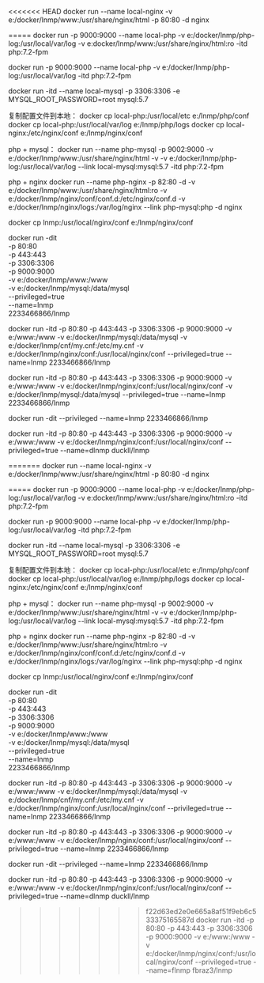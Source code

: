 <<<<<<< HEAD
docker run --name local-nginx -v e:/docker/lnmp/www:/usr/share/nginx/html -p 80:80 -d nginx

=====  docker run -p 9000:9000 --name local-php  -v e:/docker/lnmp/php-log:/usr/local/var/log -v e:docker/lnmp/www:/usr/share/nginx/html:ro -itd php:7.2-fpm

docker run -p 9000:9000 --name local-php  -v e:/docker/lnmp/php-log:/usr/local/var/log -itd php:7.2-fpm

docker run -itd --name local-mysql -p 3306:3306 -e MYSQL_ROOT_PASSWORD=root mysql:5.7

复制配置文件到本地：
docker cp local-php:/usr/local/etc e:/lnmp/php/conf
docker cp local-php:/usr/local/var/log e:/lnmp/php/logs
docker cp local-nginx:/etc/nginx/conf e:/lnmp/nginx/conf


php + mysql：
docker run --name php-mysql -p 9002:9000 -v e:/docker/lnmp/www:/usr/share/nginx/html -v -v e:/docker/lnmp/php-log:/usr/local/var/log --link local-mysql:mysql:5.7  -itd php:7.2-fpm

php + nginx
docker run --name php-nginx -p 82:80 -d -v e:/docker/lnmp/www:/usr/share/nginx/html:ro -v e:/docker/lnmp/nginx/conf/conf.d:/etc/nginx/conf.d -v e:/docker/lnmp/nginx/logs:/var/log/nginx --link php-mysql:php -d nginx 


docker cp lnmp:/usr/local/nginx/conf e:/lnmp/nginx/conf




docker run -dit \
-p 80:80 \
-p 443:443 \
-p 3306:3306 \
-p 9000:9000 \
-v e:/docker/lnmp/www:/www \
-v e:/docker/lnmp/mysql:/data/mysql \
--privileged=true \
--name=lnmp \
2233466866/lnmp


docker run -itd -p 80:80 -p 443:443 -p 3306:3306 -p 9000:9000 -v e:/www:/www -v e:/docker/lnmp/mysql:/data/mysql -v e:/docker/lnmp/cnf/my.cnf:/etc/my.cnf -v e:/docker/lnmp/nginx/conf:/usr/local/nginx/conf --privileged=true --name=lnmp 2233466866/lnmp



docker run -itd -p 80:80 -p 443:443 -p 3306:3306 -p 9000:9000 -v e:/www:/www -v e:/docker/lnmp/nginx/conf:/usr/local/nginx/conf -v e:/docker/lnmp/mysql:/data/mysql --privileged=true --name=lnmp 2233466866/lnmp

docker run -dit --privileged --name=lnmp 2233466866/lnmp

docker run -itd -p 80:80 -p 443:443 -p 3306:3306 -p 9000:9000 -v e:/www:/www -v e:/docker/lnmp/nginx/conf:/usr/local/nginx/conf --privileged=true --name=dlnmp duckll/lnmp


=======
docker run --name local-nginx -v e:/docker/lnmp/www:/usr/share/nginx/html -p 80:80 -d nginx

=====  docker run -p 9000:9000 --name local-php  -v e:/docker/lnmp/php-log:/usr/local/var/log -v e:docker/lnmp/www:/usr/share/nginx/html:ro -itd php:7.2-fpm

docker run -p 9000:9000 --name local-php  -v e:/docker/lnmp/php-log:/usr/local/var/log -itd php:7.2-fpm

docker run -itd --name local-mysql -p 3306:3306 -e MYSQL_ROOT_PASSWORD=root mysql:5.7

复制配置文件到本地：
docker cp local-php:/usr/local/etc e:/lnmp/php/conf
docker cp local-php:/usr/local/var/log e:/lnmp/php/logs
docker cp local-nginx:/etc/nginx/conf e:/lnmp/nginx/conf


php + mysql：
docker run --name php-mysql -p 9002:9000 -v e:/docker/lnmp/www:/usr/share/nginx/html -v -v e:/docker/lnmp/php-log:/usr/local/var/log --link local-mysql:mysql:5.7  -itd php:7.2-fpm

php + nginx
docker run --name php-nginx -p 82:80 -d -v e:/docker/lnmp/www:/usr/share/nginx/html:ro -v e:/docker/lnmp/nginx/conf/conf.d:/etc/nginx/conf.d -v e:/docker/lnmp/nginx/logs:/var/log/nginx --link php-mysql:php -d nginx 


docker cp lnmp:/usr/local/nginx/conf e:/lnmp/nginx/conf




docker run -dit \
-p 80:80 \
-p 443:443 \
-p 3306:3306 \
-p 9000:9000 \
-v e:/docker/lnmp/www:/www \
-v e:/docker/lnmp/mysql:/data/mysql \
--privileged=true \
--name=lnmp \
2233466866/lnmp


docker run -itd -p 80:80 -p 443:443 -p 3306:3306 -p 9000:9000 -v e:/www:/www -v e:/docker/lnmp/mysql:/data/mysql -v e:/docker/lnmp/cnf/my.cnf:/etc/my.cnf -v e:/docker/lnmp/nginx/conf:/usr/local/nginx/conf --privileged=true --name=lnmp 2233466866/lnmp



docker run -itd -p 80:80 -p 443:443 -p 3306:3306 -p 9000:9000 -v e:/www:/www -v e:/docker/lnmp/nginx/conf:/usr/local/nginx/conf --privileged=true --name=lnmp 2233466866/lnmp

docker run -dit --privileged --name=lnmp 2233466866/lnmp

docker run -itd -p 80:80 -p 443:443 -p 3306:3306 -p 9000:9000 -v e:/www:/www -v e:/docker/lnmp/nginx/conf:/usr/local/nginx/conf --privileged=true --name=dlnmp duckll/lnmp


>>>>>>> f22d63ed2e0e665a8af51f9eb6c533375165587d
docker run -itd -p 80:80 -p 443:443 -p 3306:3306 -p 9000:9000 -v e:/www:/www -v e:/docker/lnmp/nginx/conf:/usr/local/nginx/conf --privileged=true --name=flnmp fbraz3/lnmp